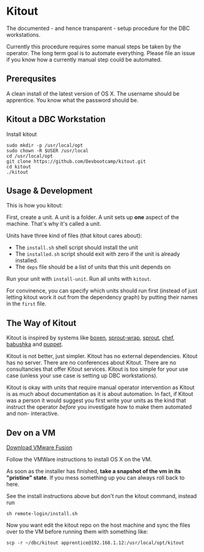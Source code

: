 # Kitout

The documented - and hence transparent - setup procedure for the DBC
workstations.

Currently this procedure requires some manual steps be taken by the operator.
The long term goal is to automate everything. Please file an issue if you
know how a currently manual step could be automated.

## Prerequsites

A clean install of the latest version of OS X. The username should be
apprentice. You know what the password should be.

## Kitout a DBC Workstation

Install kitout

    sudo mkdir -p /usr/local/opt
    sudo chown -R $USER /usr/local
    cd /usr/local/opt
    git clone https://github.com/Devbootcamp/kitout.git
    cd kitout
    ./kitout

## Usage & Development

This is how you kitout:

First, create a unit. A unit is a folder. A unit sets up **one** aspect of the
machine. That's why it's called a unit.

Units have three kind of files (that kitout cares about):

* The `install.sh` shell script should install the unit
* The `installed.sh` script should exit with zero if the unit is already
  installed.
* The `deps` file should be a list of units that this unit depends on

Run your unit with `install-unit`. Run all units with `kitout`.

For convinence, you can specify which units should run first (instead of
just letting kitout work it out from the dependency graph) by putting their
names in the `first` file.

## The Way of Kitout

Kitout is inspired by systems like [boxen], [sprout-wrap], [sprout], [chef],
[babushka] and [puppet].

Kitout is not better, just simpler. Kitout has no external dependencies. Kitout
has no server. There are no conferences about Kitout. There are no consultancies
that offer Kitout services. Kitout is too simple for your use case (unless your
use case is setting up DBC workstations).

Kitout is okay with units that require manual operator intervention as Kitout is
as much about documentation as it is about automation. In fact, if Kitout was a
person it would suggest you first write your units as the kind that instruct the
operator _before_ you investigate how to make them automated and non-
interactive.

[boxen]: http://boxen.github.com
[sprout-wrap]: https://github.com/pivotal-sprout/sprout-wrap
[sprout]: https://github.com/pivotal-sprout/sprout
[babushka]: http://babushka.me
[chef]: http://www.opscode.com/chef
[puppet]: http://puppetlabs.com

## Dev on a VM

[Download VMware Fusion](http://www.vmware.com/products/fusion/)

Follow the VMWare instructions to install OS X on the VM.

As soon as the installer has finished, **take a snapshot of the vm in its
"pristine" state**. If you mess something up you can always roll back to here.

See the install instructions above but don't run the kitout command, instead run

    sh remote-login/install.sh

Now you want edit the kitout repo on the host machine and sync the files over
to the VM before running them with something like:

    scp -r ~/dbc/kitout apprentice@192.168.1.12:/usr/local/opt/kitout
